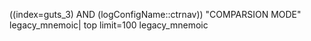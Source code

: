 ((index=guts_3) AND (logConfigName::ctrnav)) "COMPARSION MODE" legacy_mnemoic| top limit=100 legacy_mnemoic
